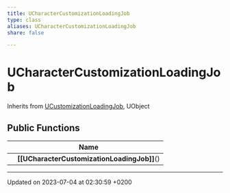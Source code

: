 ```yaml
---
title: UCharacterCustomizationLoadingJob
type: class
aliases: UCharacterCustomizationLoadingJob
share: false

---
```


# UCharacterCustomizationLoadingJob





Inherits from [UCustomizationLoadingJob](/docs/SDK/Source/Classes/classUCustomizationLoadingJob.md), UObject

## Public Functions

|                | Name           |
| -------------- | -------------- |
| | **[[UCharacterCustomizationLoadingJob]]**() |

-------------------------------

Updated on 2023-07-04 at 02:30:59 +0200